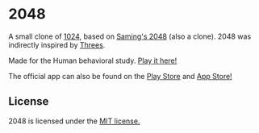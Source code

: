 # 2048
A small clone of [1024](https://play.google.com/store/apps/details?id=com.veewo.a1024), based on [Saming's 2048](http://saming.fr/p/2048/) (also a clone). 2048 was indirectly inspired by [Threes](https://asherv.com/threes/).

Made for the Human behavioral study. [Play it here!]()

The official app can also be found on the [Play Store](https://play.google.com/store/apps/details?id=com.gabrielecirulli.app2048) and [App Store!](https://itunes.apple.com/us/app/2048-by-gabriele-cirulli/id868076805)



## License
2048 is licensed under the [MIT license.](https://github.com/gabrielecirulli/2048/blob/master/LICENSE.txt)

